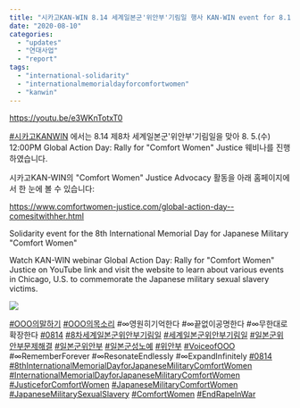 ```yaml
---
title: "시카고KAN-WIN 8.14 세계일본군'위안부'기림일 행사 KAN-WIN event for 8.14 International Memorial Day"
date: "2020-08-10"
categories: 
  - "updates"
  - "연대사업"
  - "report"
tags: 
  - "international-solidarity"
  - "internationalmemorialdayforcomfortwomen"
  - "kanwin"
---
```


https://youtu.be/e3WKnTotxT0

[#시카고KANWIN](https://blog.naver.com/PostListByTagName.nhn?blogId=war_women&encodedTagName=%EC%8B%9C%EC%B9%B4%EA%B3%A0KANWIN) 에서는 8.14 제8차 세계일본군'위안부'기림일을 맞아 8. 5.(수) 12:00PM Global Action Day: Rally for "Comfort Women" Justice 웨비나를 진행하였습니다.

시카고KAN-WIN의 "Comfort Women" Justice Advocacy 활동을 아래 홈페이지에서 한 눈에 볼 수 있습니다:

[https://www.comfortwomen-justice.com/global-action-day--comesitwithher.html ​](https://www.comfortwomen-justice.com/global-action-day--comesitwithher.html)

Solidarity event for the 8th International Memorial Day for Japanese Military "Comfort Women"

Watch KAN-WIN webinar Global Action Day: Rally for "Comfort Women" Justice on YouTube link and visit the website to learn about various events in Chicago, U.S. to commemorate the Japanese military sexual slavery victims.

![](https://womenandwar.net/kr/wp-content/uploads/2020/08/시카고KAN-WIN-포스터-gad2020-flyer-vertical_orig.jpg)

[#OOO의말하기](https://blog.naver.com/PostListByTagName.nhn?blogId=war_women&encodedTagName=OOO%EC%9D%98%EB%A7%90%ED%95%98%EA%B8%B0) [#OOO의목소리](https://blog.naver.com/PostListByTagName.nhn?blogId=war_women&encodedTagName=OOO%EC%9D%98%EB%AA%A9%EC%86%8C%EB%A6%AC) #∞영원히기억한다 #∞끝없이공명한다 #∞무한대로확장한다 [#0814](https://blog.naver.com/PostListByTagName.nhn?blogId=war_women&encodedTagName=0814) [#8차세계일본군위안부기림일](https://blog.naver.com/PostListByTagName.nhn?blogId=war_women&encodedTagName=8%EC%B0%A8%EC%84%B8%EA%B3%84%EC%9D%BC%EB%B3%B8%EA%B5%B0%EC%9C%84%EC%95%88%EB%B6%80%EA%B8%B0%EB%A6%BC%EC%9D%BC) [#세계일본군위안부기림일](https://blog.naver.com/PostListByTagName.nhn?blogId=war_women&encodedTagName=%EC%84%B8%EA%B3%84%EC%9D%BC%EB%B3%B8%EA%B5%B0%EC%9C%84%EC%95%88%EB%B6%80%EA%B8%B0%EB%A6%BC%EC%9D%BC) [#일본군위안부문제해결](https://blog.naver.com/PostListByTagName.nhn?blogId=war_women&encodedTagName=%EC%9D%BC%EB%B3%B8%EA%B5%B0%EC%9C%84%EC%95%88%EB%B6%80%EB%AC%B8%EC%A0%9C%ED%95%B4%EA%B2%B0) [#일본군위안부](https://blog.naver.com/PostListByTagName.nhn?blogId=war_women&encodedTagName=%EC%9D%BC%EB%B3%B8%EA%B5%B0%EC%9C%84%EC%95%88%EB%B6%80) [#일본군성노예](https://blog.naver.com/PostListByTagName.nhn?blogId=war_women&encodedTagName=%EC%9D%BC%EB%B3%B8%EA%B5%B0%EC%84%B1%EB%85%B8%EC%98%88) [#위안부](https://blog.naver.com/PostListByTagName.nhn?blogId=war_women&encodedTagName=%EC%9C%84%EC%95%88%EB%B6%80) [#VoiceofOOO](https://blog.naver.com/PostListByTagName.nhn?blogId=war_women&encodedTagName=VoiceofOOO) #∞RememberForever #∞ResonateEndlessly #∞ExpandInfinitely [#0814](https://blog.naver.com/PostListByTagName.nhn?blogId=war_women&encodedTagName=0814) [#8thInternationalMemorialDayforJapaneseMilitaryComfortWomen](https://blog.naver.com/PostListByTagName.nhn?blogId=war_women&encodedTagName=8thInternationalMemorialDayforJapaneseMilitaryComfortWomen) [#InternationalMemorialDayforJapaneseMilitaryComfortWomen](https://blog.naver.com/PostListByTagName.nhn?blogId=war_women&encodedTagName=InternationalMemorialDayforJapaneseMilitaryComfortWomen) [#JusticeforComfortWomen](https://blog.naver.com/PostListByTagName.nhn?blogId=war_women&encodedTagName=JusticeforComfortWomen) [#JapaneseMilitaryComfortWomen](https://blog.naver.com/PostListByTagName.nhn?blogId=war_women&encodedTagName=JapaneseMilitaryComfortWomen) [#JapaneseMilitarySexualSlavery](https://blog.naver.com/PostListByTagName.nhn?blogId=war_women&encodedTagName=JapaneseMilitarySexualSlavery) [#ComfortWomen](https://blog.naver.com/PostListByTagName.nhn?blogId=war_women&encodedTagName=ComfortWomen) [#EndRapeInWar](https://blog.naver.com/PostListByTagName.nhn?blogId=war_women&encodedTagName=EndRapeInWar)
